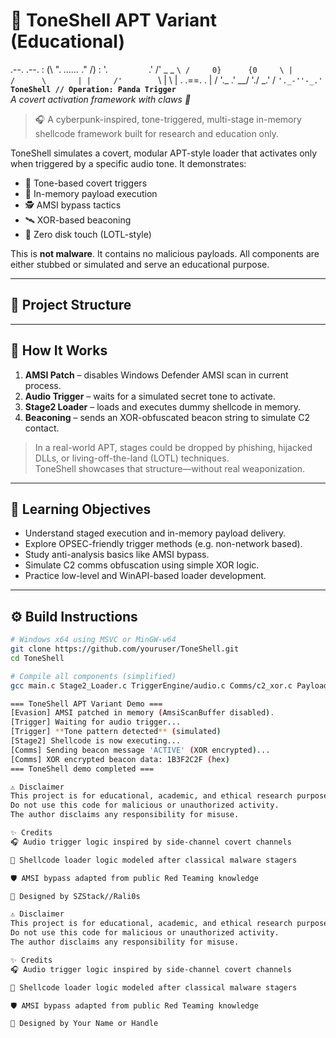 # 🐼 ToneShell APT Variant (Educational)

   .--.              .--.
 : (\ ". _......_ ." /) :
  '.    `        `    .'
   /'   _        _   `\
  /     0}      {0     \
 |       /      \       |
 |     /'        `\     |
  \   | .  .==.  . |   /
   '._ \.' \__/ './ _.'
   /  ``'._-''-_.'``  \
**`ToneShell // Operation: Panda Trigger`**  
*A covert activation framework with claws 🐾*

> 🎧 A cyberpunk-inspired, tone-triggered, multi-stage in-memory shellcode framework built for research and education only.

ToneShell simulates a covert, modular APT-style loader that activates only when triggered by a specific audio tone. It demonstrates:
- 🎵 Tone-based covert triggers
- 🧠 In-memory payload execution
- 🕵️ AMSI bypass tactics
- 🛰️ XOR-based beaconing
- 🚫 Zero disk touch (LOTL-style)

This is **not malware**. It contains no malicious payloads. All components are either stubbed or simulated and serve an educational purpose.

---

## 📂 Project Structure


---

## 🚀 How It Works

1. **AMSI Patch** – disables Windows Defender AMSI scan in current process.
2. **Audio Trigger** – waits for a simulated secret tone to activate.
3. **Stage2 Loader** – loads and executes dummy shellcode in memory.
4. **Beaconing** – sends an XOR-obfuscated beacon string to simulate C2 contact.

> In a real-world APT, stages could be dropped by phishing, hijacked DLLs, or living-off-the-land (LOTL) techniques.  
> ToneShell showcases that structure—without real weaponization.

---

## 🧠 Learning Objectives

- Understand staged execution and in-memory payload delivery.
- Explore OPSEC-friendly trigger methods (e.g. non-network based).
- Study anti-analysis basics like AMSI bypass.
- Simulate C2 comms obfuscation using simple XOR logic.
- Practice low-level and WinAPI-based loader development.

---

## ⚙️ Build Instructions

```bash
# Windows x64 using MSVC or MinGW-w64
git clone https://github.com/youruser/ToneShell.git
cd ToneShell

# Compile all components (simplified)
gcc main.c Stage2_Loader.c TriggerEngine/audio.c Comms/c2_xor.c Payloads/dummy_payload.c -o toneshell.exe

=== ToneShell APT Variant Demo ===
[Evasion] AMSI patched in memory (AmsiScanBuffer disabled).
[Trigger] Waiting for audio trigger...
[Trigger] **Tone pattern detected** (simulated)
[Stage2] Shellcode is now executing...
[Comms] Sending beacon message 'ACTIVE' (XOR encrypted)...
[Comms] XOR encrypted beacon data: 1B3F2C2F (hex)
=== ToneShell demo completed ===

⚠️ Disclaimer
This project is for educational, academic, and ethical research purposes only.
Do not use this code for malicious or unauthorized activity.
The author disclaims any responsibility for misuse.

✨ Credits
🎧 Audio trigger logic inspired by side-channel covert channels

🧵 Shellcode loader logic modeled after classical malware stagers

🛡️ AMSI bypass adapted from public Red Teaming knowledge

🧠 Designed by SZStack//Rali0s

⚠️ Disclaimer
This project is for educational, academic, and ethical research purposes only.
Do not use this code for malicious or unauthorized activity.
The author disclaims any responsibility for misuse.

✨ Credits
🎧 Audio trigger logic inspired by side-channel covert channels

🧵 Shellcode loader logic modeled after classical malware stagers

🛡️ AMSI bypass adapted from public Red Teaming knowledge

🧠 Designed by Your Name or Handle
